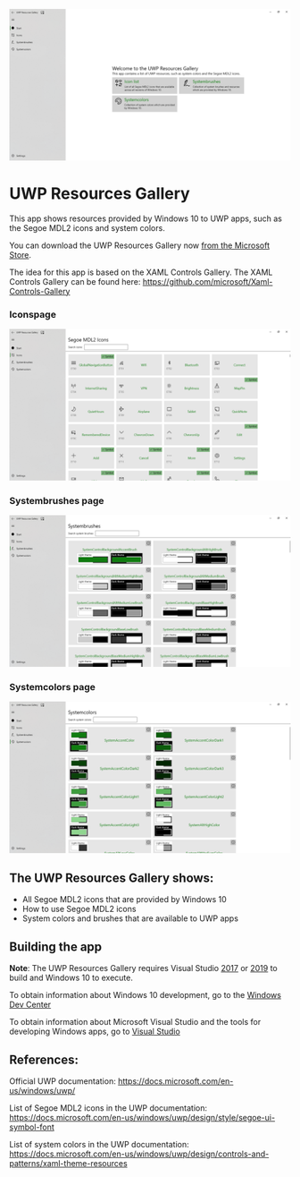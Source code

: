 ![Startpage of UWP Resources Gallery](./docs/Screenshot_Startpage.png)

# UWP Resources Gallery

This app shows resources provided by Windows 10 to UWP apps, such as the Segoe MDL2 icons and system colors.

You can download the UWP Resources Gallery now [from the Microsoft Store](https://www.microsoft.com/p/uwp-resources-gallery/9pjjl433vx9r?rtc=1).

The idea for this app is based on the XAML Controls Gallery. The XAML Controls Gallery can be found here: https://github.com/microsoft/Xaml-Controls-Gallery

### Iconspage
![Iconspage of UWP Resources Gallery](./docs/Screenshot_Iconspage.png)

### Systembrushes page
![Systembrushes of UWP Resources Gallery](./docs/Screenshot_Systembrushespage.png)

### Systemcolors page
![Systemcolors of UWP Resources Gallery](./docs/Screenshot_Systemcolorspage.png)

## The UWP Resources Gallery shows:
 * All Segoe MDL2 icons that are provided by Windows 10
 * How to use Segoe MDL2 icons
 * System colors and brushes that are available to UWP apps

## Building the app
**Note**: The UWP Resources Gallery requires Visual Studio [2017](http://go.microsoft.com/fwlink/?LinkID=532422) or [2019](https://visualstudio.microsoft.com/vs/) to build and Windows 10 to execute.

To obtain information about Windows 10 development, go to the [Windows Dev Center](https://developer.microsoft.com/windows)

To obtain information about Microsoft Visual Studio and the tools for developing Windows apps, go to [Visual Studio](http://go.microsoft.com/fwlink/?LinkID=532422)

## References:

Official UWP documentation: https://docs.microsoft.com/en-us/windows/uwp/

List of Segoe MDL2 icons in the UWP documentation: https://docs.microsoft.com/en-us/windows/uwp/design/style/segoe-ui-symbol-font

List of system colors in the UWP documentation: https://docs.microsoft.com/en-us/windows/uwp/design/controls-and-patterns/xaml-theme-resources
